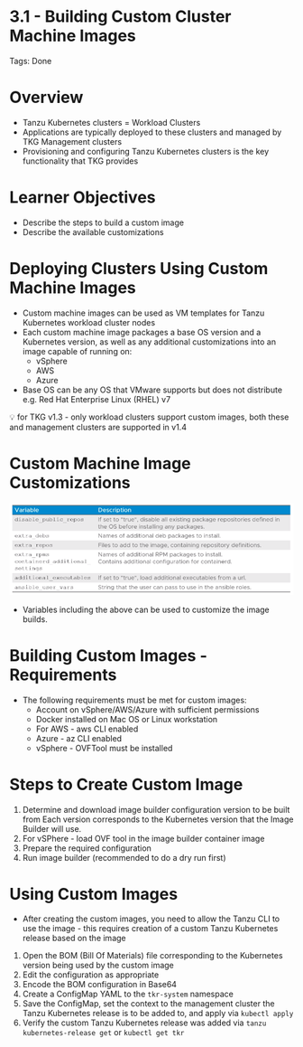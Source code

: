 # 3.1 - Building Custom Cluster Machine Images

Tags: Done

# Overview

- Tanzu Kubernetes clusters = Workload Clusters
- Applications are typically deployed to these clusters and managed by TKG Management clusters
- Provisioning and configuring Tanzu Kubernetes clusters is the key functionality that TKG provides

# Learner Objectives

- Describe the steps to build a custom image
- Describe the available customizations

# Deploying Clusters Using Custom Machine Images

- Custom machine images can be used as VM templates for Tanzu Kubernetes workload cluster nodes
- Each custom machine image packages a base OS version and a Kubernetes version, as well as any additional customizations into an image capable of running on:
  - vSphere
  - AWS
  - Azure
- Base OS can be any OS that VMware supports but does not distribute e.g. Red Hat Enterprise Linux (RHEL) v7

<aside>
💡 for TKG v1.3 - only workload clusters support custom images, both these and management clusters are supported in v1.4

</aside>

# Custom Machine Image Customizations

![Untitled](3%201%20-%20Building%20Custom%20Cluster%20Machine%20Images%20b27af6f962fd47749885ce43b40e1cc5/Untitled.png)

- Variables including the above can be used to customize the image builds.

# Building Custom Images - Requirements

- The following requirements must be met for custom images:
  - Account on vSphere/AWS/Azure with sufficient permissions
  - Docker installed on Mac OS or Linux workstation
  - For AWS - aws CLI enabled
  - Azure - az CLI enabled
  - vSphere - OVFTool must be installed

# Steps to Create Custom Image

1. Determine and download image builder configuration version to be built from
Each version corresponds to the Kubernetes version that the Image Builder will use.
2. For vSPhere - load OVF tool in the image builder container image
3. Prepare the required configuration
4. Run image builder (recommended to do a dry run first)

# Using Custom Images

- After creating the custom images, you need to allow the Tanzu CLI to use the image - this requires creation of a custom Tanzu Kubernetes release based on the image

1. Open the BOM (Bill Of Materials) file corresponding to the Kubernetes version being used by the custom image
2. Edit the configuration as appropriate
3. Encode the BOM configuration in Base64
4. Create a ConfigMap YAML to the `tkr-system` namespace
5. Save the ConfigMap, set the context to the management cluster the Tanzu Kubernetes release is to be added to, and apply via `kubectl apply`
6. Verify the custom Tanzu Kubernetes release was added via `tanzu kubernetes-release get` or `kubectl get tkr`
